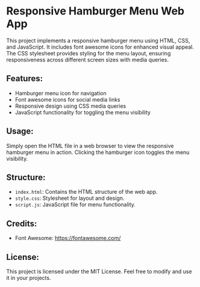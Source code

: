 # Responsive Hamburger Menu Web App

This project implements a responsive hamburger menu using HTML, CSS, and JavaScript. It includes font awesome icons for enhanced visual appeal. The CSS stylesheet provides styling for the menu layout, ensuring responsiveness across different screen sizes with media queries.

## Features:
- Hamburger menu icon for navigation
- Font awesome icons for social media links
- Responsive design using CSS media queries
- JavaScript functionality for toggling the menu visibility

## Usage:
Simply open the HTML file in a web browser to view the responsive hamburger menu in action. Clicking the hamburger icon toggles the menu visibility.

## Structure:
- `index.html`: Contains the HTML structure of the web app.
- `style.css`: Stylesheet for layout and design.
- `script.js`: JavaScript file for menu functionality.

## Credits:
- Font Awesome: https://fontawesome.com/

## License:
This project is licensed under the MIT License. Feel free to modify and use it in your projects.



